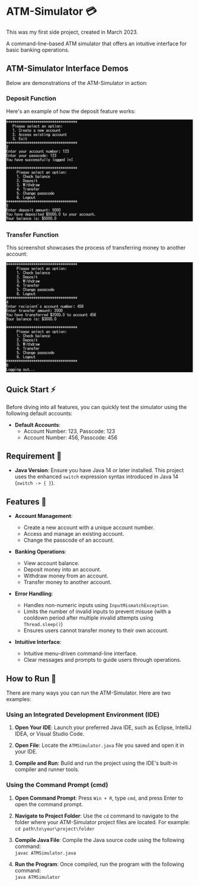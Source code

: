 # ATM-Simulator 💳

This was my first side project, created in March 2023.

A command-line-based ATM simulator that offers an intuitive interface for basic banking operations.

## ATM-Simulator Interface Demos

Below are demonstrations of the ATM-Simulator in action:

### Deposit Function

Here's an example of how the deposit feature works:

![Deposit Function Demo](./images/deposit_function_demo.png)

### Transfer Function

This screenshot showcases the process of transferring money to another account:

![Transfer Function Demo](./images/transfer_function_demo.png)

## Quick Start ⚡

Before diving into all features, you can quickly test the simulator using the following default accounts:

- **Default Accounts**:
   - Account Number: 123, Passcode: 123
   - Account Number: 456, Passcode: 456

## Requirement 🔧

- **Java Version**: Ensure you have Java 14 or later installed. This project uses the enhanced `switch` expression syntax introduced in Java 14 (`switch -> { }`).

## Features 🚀

- **Account Management**:
   - Create a new account with a unique account number.
   - Access and manage an existing account.
   - Change the passcode of an account.

- **Banking Operations**:
   - View account balance.
   - Deposit money into an account.
   - Withdraw money from an account.
   - Transfer money to another account.

- **Error Handling**:
   - Handles non-numeric inputs using `InputMismatchException`.
   - Limits the number of invalid inputs to prevent misuse (with a cooldown period after multiple invalid attempts using `Thread.sleep()`)
   - Ensures users cannot transfer money to their own account.
   
- **Intuitive Interface**:
   - Intuitive menu-driven command-line interface.
   - Clear messages and prompts to guide users through operations.
   
## How to Run 🏃

There are many ways you can run the ATM-Simulator. Here are two examples:

### Using an Integrated Development Environment (IDE)

1. **Open Your IDE**: Launch your preferred Java IDE, such as Eclipse, IntelliJ IDEA, or Visual Studio Code.

2. **Open File**: Locate the `ATMSimulator.java` file you saved and open it in your IDE.

3. **Compile and Run**: Build and run the project using the IDE's built-in compiler and runner tools.

### Using the Command Prompt (cmd)

1. **Open Command Prompt**: Press `Win + R`, type `cmd`, and press Enter to open the command prompt.

2. **Navigate to Project Folder**: Use the `cd` command to navigate to the folder where your ATM-Simulator project files are located. For example:\
`cd path\to\your\project\folder`

3. **Compile Java File**: Compile the Java source code using the following command:\
`javac ATMSimulator.java`

4. **Run the Program**: Once compiled, run the program with the following command:\
`java ATMSimulator`